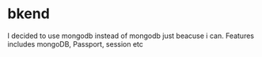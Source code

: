 # bkend
I decided to use mongodb instead of mongodb just beacuse i can.
Features includes mongoDB, Passport, session etc
